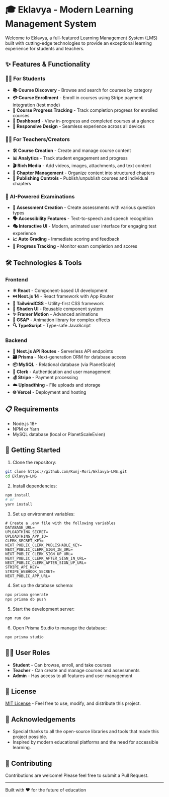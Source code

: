 # 🎓 Eklavya - Modern Learning Management System

Welcome to Eklavya, a full-featured Learning Management System (LMS) built with cutting-edge technologies to provide an exceptional learning experience for students and teachers.



## ✨ Features & Functionality

### 👨‍🎓 For Students
- **📚 Course Discovery** - Browse and search for courses by category
- **💳 Course Enrollment** - Enroll in courses using Stripe payment integration (test mode)
- **📝 Course Progress Tracking** - Track completion progress for enrolled courses
- **🎯 Dashboard** - View in-progress and completed courses at a glance
- **📱 Responsive Design** - Seamless experience across all devices

### 👨‍🏫 For Teachers/Creators
- **🛠️ Course Creation** - Create and manage course content
- **📊 Analytics** - Track student engagement and progress
- **🎬 Rich Media** - Add videos, images, attachments, and text content
- **📑 Chapter Management** - Organize content into structured chapters
- **🔄 Publishing Controls** - Publish/unpublish courses and individual chapters

### 🧠 AI-Powered Examinations
- **📝 Assessment Creation** - Create assessments with various question types
- **🗣️ Accessibility Features** - Text-to-speech and speech recognition
- **🎭 Interactive UI** - Modern, animated user interface for engaging test experience
- **📈 Auto Grading** - Immediate scoring and feedback
- **🏅 Progress Tracking** - Monitor exam completion and scores

## 🛠️ Technologies & Tools

### Frontend
- **⚛️ React** - Component-based UI development
- **⏭️ Next.js 14** - React framework with App Router
- **🎨 TailwindCSS** - Utility-first CSS framework
- **🧩 Shadcn UI** - Reusable component system
- **✨ Framer Motion** - Advanced animations
- **🌈 GSAP** - Animation library for complex effects
- **🔍 TypeScript** - Type-safe JavaScript

### Backend
- **🔄 Next.js API Routes** - Serverless API endpoints
- **🗃️ Prisma** - Next-generation ORM for database access
- **📦 MySQL** - Relational database (via PlanetScale)
- **🔐 Clerk** - Authentication and user management
- **💰 Stripe** - Payment processing
- **☁️ Uploadthing** - File uploads and storage
- **🌐 Vercel** - Deployment and hosting

## 📋 Requirements

- Node.js 18+ 
- NPM or Yarn
- MySQL database (local or PlanetScaleEvien)

## 🚀 Getting Started

1. Clone the repository:
```bash
git clone https://github.com/Kunj-Mori/Eklavya-LMS.git
cd Eklavya-LMS
```

2. Install dependencies:
```bash
npm install
# or
yarn install
```

3. Set up environment variables:
```
# Create a .env file with the following variables
DATABASE_URL=
UPLOADTHING_SECRET=
UPLOADTHING_APP_ID=
CLERK_SECRET_KEY=
NEXT_PUBLIC_CLERK_PUBLISHABLE_KEY=
NEXT_PUBLIC_CLERK_SIGN_IN_URL=
NEXT_PUBLIC_CLERK_SIGN_UP_URL=
NEXT_PUBLIC_CLERK_AFTER_SIGN_IN_URL=
NEXT_PUBLIC_CLERK_AFTER_SIGN_UP_URL=
STRIPE_API_KEY=
STRIPE_WEBHOOK_SECRET=
NEXT_PUBLIC_APP_URL=
```

4. Set up the database schema:
```bash
npx prisma generate
npx prisma db push
```

5. Start the development server:
```bash
npm run dev
```

6. Open Prisma Studio to manage the database:
```bash
npx prisma studio
```

## 👩‍💻 User Roles

- **Student** - Can browse, enroll, and take courses
- **Teacher** - Can create and manage courses and assessments
- **Admin** - Has access to all features and user management

## 📄 License

[MIT License](LICENSE) - Feel free to use, modify, and distribute this project.

## 🙏 Acknowledgements

- Special thanks to all the open-source libraries and tools that made this project possible.
- Inspired by modern educational platforms and the need for accessible learning.

## 🤝 Contributing

Contributions are welcome! Please feel free to submit a Pull Request.

---

Built with ❤️ for the future of education 
